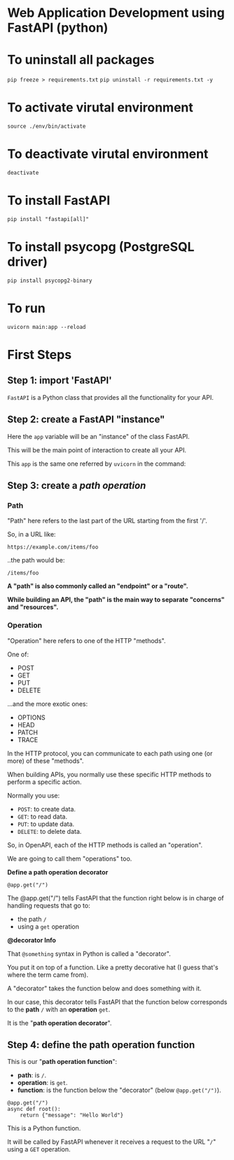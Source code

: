 # Web Application Development using FastAPI (python)

# To uninstall all packages
`pip freeze > requirements.txt`
`pip uninstall -r requirements.txt -y`

# To activate virutal environment
`source ./env/bin/activate`

# To deactivate virutal environment
`deactivate`

# To install FastAPI
`pip install "fastapi[all]"`

# To install psycopg (PostgreSQL driver)
`pip install psycopg2-binary`

# To run 
`uvicorn main:app --reload`

# First Steps

## Step 1: import 'FastAPI'
`FastAPI` is a Python class that provides all the functionality for your API.

## Step 2: create a FastAPI "instance"
Here the `app` variable will be an "instance" of the class FastAPI.

This will be the main point of interaction to create all your API.

This `app` is the same one referred by `uvicorn` in the command:

## Step 3: create a *path operation*

### Path

"Path" here refers to the last part of the URL starting from the first '/'.

So, in a URL like:

`https://example.com/items/foo`

..the path would be:

`/items/foo`

**A "path" is also commonly called an "endpoint" or a "route".**

**While building an API, the "path" is the main way to separate "concerns" and "resources".**

### Operation

"Operation" here refers to one of the HTTP "methods".

One of:

- POST
- GET
- PUT
- DELETE

...and the more exotic ones:

- OPTIONS
- HEAD
- PATCH
- TRACE

In the HTTP protocol, you can communicate to each path using one (or more) of these "methods".

When building APIs, you normally use these specific HTTP methods to perform a specific action.

Normally you use:

- `POST`: to create data.
- `GET`: to read data.
- `PUT`: to update data.
- `DELETE`: to delete data.

So, in OpenAPI, each of the HTTP methods is called an "operation".

We are going to call them "operations" too.

**Define a path operation decorator**

`@app.get("/")`

The @app.get("/") tells FastAPI that the function right below is in charge of handling requests that go to:

- the path `/`
- using a `get` operation

**@decorator Info**

That `@something` syntax in Python is called a "decorator".

You put it on top of a function. Like a pretty decorative hat (I guess that's where the term came from).

A "decorator" takes the function below and does something with it.

In our case, this decorator tells FastAPI that the function below corresponds to the **path** `/` with an **operation** `get`.

It is the "**path operation decorator**".

## Step 4: define the **path operation function**

This is our "**path operation function**":

- **path**: is `/`.
- **operation**: is `get`.
- **function**: is the function below the "decorator" (below `@app.get("/")`).

```
@app.get("/")
async def root():
    return {"message": "Hello World"}
```

This is a Python function.

It will be called by FastAPI whenever it receives a request to the URL "`/`" using a `GET` operation.